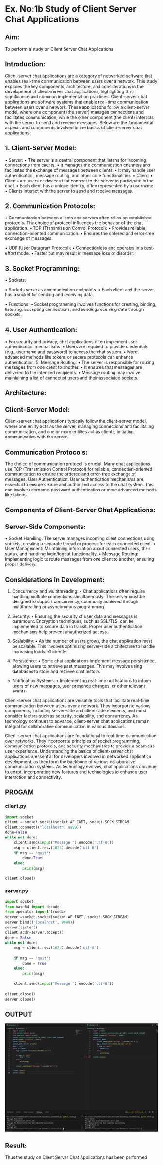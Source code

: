 # Ex. No:1b 			Study of Client Server Chat Applications

## Aim: 
To perform a study on Client Server Chat Applications
## Introduction:
Client-server chat applications are a category of networked software that enables real-time communication between users over a network. This study explores the key components, architecture, and considerations in the development of client-server chat applications, highlighting their significance and common implementation practices.
Client-server chat applications are software systems that enable real-time communication between users over a network. These applications follow a client-server model, where one component (the server) manages connections and facilitates communication, while the other component (the client) interacts with the server to send and receive messages. Below are the fundamental aspects and components involved in the basics of client-server chat applications:
## 1. Client-Server Model:
•	Server:
•	The server is a central component that listens for incoming connections from clients.
•	It manages the communication channels and facilitates the exchange of messages between clients.
•	It may handle user authentication, message routing, and other core functionalities.
•	Client:
•	Clients are users or devices that connect to the server to participate in the chat.
•	Each client has a unique identity, often represented by a username.
•	Clients interact with the server to send and receive messages.
## 2. Communication Protocols:
•	Communication between clients and servers often relies on established protocols. The choice of protocol influences the behavior of the chat application.
•	TCP (Transmission Control Protocol):
•	Provides reliable, connection-oriented communication.
•	Ensures the ordered and error-free exchange of messages.

•	UDP (User Datagram Protocol):
•	Connectionless and operates in a best-effort mode.
•	Faster but may result in message loss or disorder.
## 3. Socket Programming:
•	Sockets:

•	Sockets serve as communication endpoints.
•	Each client and the server has a socket for sending and receiving data.

•	Functions:
•	Socket programming involves functions for creating, binding, listening, accepting connections, and sending/receiving data through sockets.
## 4. User Authentication:
•	For security and privacy, chat applications often implement user authentication mechanisms.
•	Users are required to provide credentials (e.g., username and password) to access the chat system.
•	More advanced methods like tokens or secure protocols can enhance authentication.
5. Message Routing:
•	The server is responsible for routing messages from one client to another.
•	It ensures that messages are delivered to the intended recipients.
•	Message routing may involve maintaining a list of connected users and their associated sockets.

## Architecture:
## Client-Server Model:
Client-server chat applications typically follow the client-server model, where one entity acts as the server, managing connections and facilitating communication, and one or more entities act as clients, initiating communication with the server.

## Communication Protocols:
The choice of communication protocol is crucial. Many chat applications use TCP (Transmission Control Protocol) for reliable, connection-oriented communication to ensure the ordered and error-free exchange of messages.
User Authentication:
User authentication mechanisms are essential to ensure secure and authorized access to the chat system. This can involve username-password authentication or more advanced methods like tokens.
## Components of Client-Server Chat Applications:
## Server-Side Components:

•	Socket Handling: The server manages incoming client connections using sockets, creating a separate thread or process for each connected client.
•	User Management: Maintaining information about connected users, their status, and handling login/logout functionality.
•	Message Routing: Implementing logic to route messages from one client to another, ensuring proper delivery.

## Considerations in Development:
1.	Concurrency and Multithreading:
•	Chat applications often require handling multiple connections simultaneously. The server must be designed to support concurrency, commonly achieved through multithreading or asynchronous programming.
2.	Security:
•	Ensuring the security of user data and messages is paramount. Encryption techniques, such as SSL/TLS, can be implemented to secure data in transit. Proper user authentication mechanisms help prevent unauthorized access.
3.	Scalability:
•	As the number of users grows, the chat application must be scalable. This involves optimizing server-side architecture to handle increasing loads efficiently.
4.	Persistence:
•	Some chat applications implement message persistence, allowing users to retrieve past messages. This may involve using databases to store and retrieve chat history.

5.	Notification Systems:
•	Implementing real-time notifications to inform users of new messages, user presence changes, or other relevant events.


Client-server chat applications are versatile tools that facilitate real-time communication between users over a network. They incorporate various components, including server-side and client-side elements, and must consider factors such as security, scalability, and concurrency. As technology continues to advance, client-server chat applications remain integral for collaborative communication in various domains.

Client-server chat applications are foundational to real-time communication over networks. They incorporate principles of socket programming, communication protocols, and security mechanisms to provide a seamless user experience. Understanding the basics of client-server chat applications is essential for developers involved in networked application development, as they form the backbone of various collaborative communication systems. As technology evolves, chat applications continue to adapt, incorporating new features and technologies to enhance user interaction and connectivity.

## PROGAM

### cilent.py
```python
import socket
client = socket.socket(socket.AF_INET, socket.SOCK_STREAM)
client.connect(("localhost", 9999))
done=False
while not done:
    client.send(input("Message ").encode('utf-8'))
    msg = client.recv(1024).decode('utf-8')
    if msg == 'quit':
        done=True
    else:
        print(msg)

client.close()

```

### server.py

```python
import socket
from base64 import decode
from operator import truediv
server =socket.socket(socket.AF_INET, socket.SOCK_STREAM)
server.bind(('localhost', 9999))
server.listen()
client,addr=server.accept()
done = False
while not done:
    msg = client.recv(1024).decode('utf-8')

    if msg == 'quit':
        done = True
    else:
        print(msg)

    client.send(input("Message ").encode('utf-8'))

client.close()
server.close()
```

## OUTPUT

![alt text](image.png)
## Result:

Thus the study on Client Server Chat Applications has been performed

